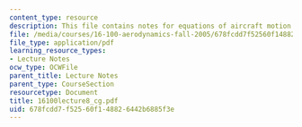 ```yaml
---
content_type: resource
description: This file contains notes for equations of aircraft motion.
file: /media/courses/16-100-aerodynamics-fall-2005/678fcdd7f52560f148826442b6885f3e_16100lecture8_cg.pdf
file_type: application/pdf
learning_resource_types:
- Lecture Notes
ocw_type: OCWFile
parent_title: Lecture Notes
parent_type: CourseSection
resourcetype: Document
title: 16100lecture8_cg.pdf
uid: 678fcdd7-f525-60f1-4882-6442b6885f3e
---
```

